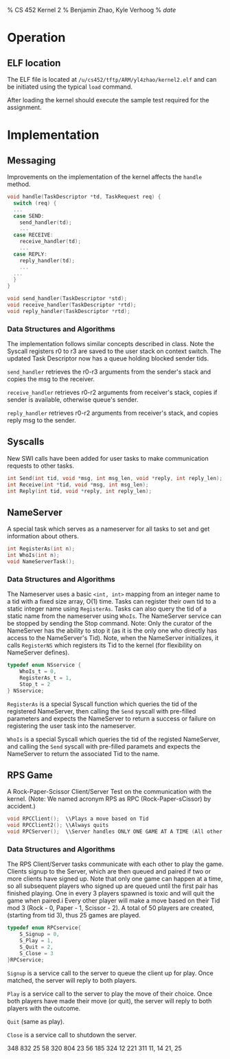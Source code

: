 % CS 452 Kernel 2 
% Benjamin Zhao, Kyle Verhoog
% $date$


# Operation
## ELF location
The ELF file is located at `/u/cs452/tftp/ARM/yl4zhao/kernel2.elf` and can be initiated using the typical `load` command.

After loading the kernel should execute the sample test required for the assignment.

# Implementation

## Messaging

Improvements on the implementation of the kernel affects the `handle` method.

```c
void handle(TaskDescriptor *td, TaskRequest req) {
  switch (req) {
  ...
  case SEND:
    send_handler(td);
    ... 
  case RECEIVE:
    receive_handler(td);
    ...
  case REPLY:
    reply_handler(td);
    ...
  ...
  }
}

void send_handler(TaskDescriptor *std);
void receive_handler(TaskDescriptor *rtd);
void reply_handler(TaskDescriptor *rtd);
```

### Data Structures and Algorithms

The implementation follows similar concepts described in class. Note the Syscall registers r0 to r3 are saved to the user stack on context switch. The updated Task Descriptor now has a queue holding blocked sender tids.

`send_handler` retrieves the r0-r3 arguments from the sender's stack and copies the msg to the receiver.

`receive_handler` retrieves r0-r2 arguments from receiver's stack, copies if sender is available, otherwise queue's sender.

`reply_handler` retrieves r0-r2 arguments from receiver's stack, and copies reply msg to the sender.

## Syscalls

New SWI calls have been added for user tasks to make communication requests to other tasks.

```c
int Send(int tid, void *msg, int msg_len, void *reply, int reply_len);
int Receive(int *tid, void *msg, int msg_len);
int Reply(int tid, void *reply, int reply_len);
```

## NameServer

A special task which serves as a nameserver for all tasks to set and get information about others.

```c
int RegisterAs(int n);
int WhoIs(int n);
void NameServerTask();
```

### Data Structures and Algorithms

The Nameserver uses a basic `<int, int>` mapping from an integer name to a tid with a fixed size array, O(1) time. Tasks can register their own tid to a static integer name using `RegisterAs`. Tasks can also query the tid of a static name from the nameserver using `WhoIs`. The NameServer service can be stopped by sending the Stop command. Note: Only the curator of the NameServer has the ability to stop it (as it is the only one who directly has access to the NameServer's Tid). Note, when the NameServer initializes, it calls `RegisterNS` which registers its Tid to the kernel (for flexibility on NameServer defines). 

```c
typedef enum NSservice {
	WhoIs_t = 0,
	RegisterAs_t = 1,
	Stop_t = 2
} NSservice;

```

`RegisterAs` is a special Syscall function which queries the tid of the registered NameServer, then calling the `Send` syscall with pre-filled parameters and expects the NameServer to return a success or failure on registering the user task into the nameserver.

`WhoIs` is a special Syscall which queries the tid of the registed NameServer, and calling the `Send` syscall with pre-filled paramets and expects the NameServer to return the associated Tid to the name.


## RPS Game

A Rock-Paper-Scissor Client/Server Test on the communication with the kernel. (Note: We named acronym RPS as RPC (Rock-Paper-sCissor) by accident.)

```c
void RPCClient();  \\Plays a move based on Tid
void RPCClient2(); \\Always quits 
void RPCServer();  \\Server handles ONLY ONE GAME AT A TIME (All other players are queued)
```

### Data Structures and Algorithms

The RPS Client/Server tasks communicate with each other to play the game. Clients signup to the Server, which are then queued and paired if two or more clients have signed up. Note that only one game can happen at a time, so all subsequent players who signed up are queued until the first pair has finished playing. One in every 3 players spawned is toxic and will quit the game when paired.i Every other player will make a move based on their Tid mod 3 (Rock - 0, Paper - 1, Scissor - 2). A total of 50 players are created, (starting from tid 3), thus 25 games are played.

```c
typedef enum RPCservice{
	S_Signup = 0,
	S_Play = 1,
	S_Quit = 2,
	S_Close = 3
}RPCservice;
```

`Signup` is a service call to the server to queue the client up for play. Once matched, the server will reply to both players.

`Play` is a service call to the server to play the move of their choice. Once both players have made their move (or quit), the server will reply to both players with the outcome.

`Quit` (same as play).

`Close` is a service call to shutdown the server.

348
832
25
58
320
804
23
56
185
324
12
221
311
11, 14
21, 25

